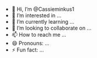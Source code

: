 - 👋 Hi, I’m @Cassieminkus1
- 👀 I’m interested in ...
- 🌱 I’m currently learning ...
- 💞️ I’m looking to collaborate on ...
- 📫 How to reach me ...
- 😄 Pronouns: ...
- ⚡ Fun fact: ...

<!---
Cassieminkus1/Cassieminkus1 is a ✨ special ✨ repository because its `README.md` (this file) appears on your GitHub profile.
You can click the Preview link to take a look at your changes.
---xxx>
